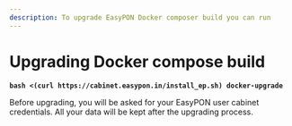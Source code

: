 ```yaml
---
description: To upgrade EasyPON Docker composer build you can run
---
```


# Upgrading Docker compose build

<pre class="language-bash"><code class="lang-bash"><strong>bash &#x3C;(curl https://cabinet.easypon.in/install_ep.sh) docker-upgrade
</strong></code></pre>

Before upgrading, you will be asked for your EasyPON user cabinet credentials. All your data will be kept after the upgrading process.
